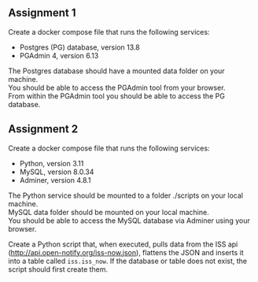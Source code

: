 
## Assignment 1 

Create a docker compose file that runs the following services:  
* Postgres (PG) database, version 13.8
* PGAdmin 4, version 6.13

The Postgres database should have a mounted data folder on your machine.  
You should be able to access the PGAdmin tool from your browser.   
From within the PGAdmin tool you should be able to access the PG database.  


## Assignment 2 

Create a docker compose file that runs the following services:
* Python, version 3.11
* MySQL, version 8.0.34
* Adminer, version 4.8.1

The Python service should be mounted to a folder ./scripts on your local machine.  
MySQL data folder should be mounted on your local machine.  
You should be able to access the MySQL database via Adminer using your browser.  

Create a Python script that, when executed, pulls data from the ISS api (http://api.open-notify.org/iss-now.json), flattens the JSON and inserts it into a table called `iss.iss_now`. If the database or table does not exist, the script should first create them. 